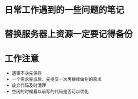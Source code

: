 # 日常工作遇到的一些问题的笔记

# 替换服务器上资源一定要记得备份
# 工作注意
* 遇事不决先保存
* 一个需求完成后，先提交一次再继续做别的需求
* 废弃代码及时清理
* 空闲的时候看以前写的代码是否可以优化
